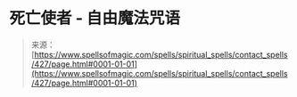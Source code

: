<!--yml

类别：未分类

日期：2024-06-12 18:33:09

-->

# 死亡使者 - 自由魔法咒语

> 来源：[https://www.spellsofmagic.com/spells/spiritual_spells/contact_spells/427/page.html#0001-01-01](https://www.spellsofmagic.com/spells/spiritual_spells/contact_spells/427/page.html#0001-01-01)
